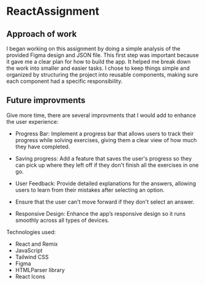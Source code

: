 # ReactAssignment

## Approach of work

I began working on this assignment by doing a simple analysis of the provided Figma design and JSON file. This first step was important because it gave me a clear plan for how to build the app. It helped me break down the work into smaller and easier tasks. I chose to keep things simple and organized by structuring the project into reusable components, making sure each component had a specific responsibility.

## Future improvments

Give more time, there are several improvments that I would add to enhance the user experience:

- Progress Bar: Implement a progress bar that allows users to track their progress while solving exercises, giving them a clear view of how much they have completed.

- Saving progress: Add a feature that saves the user's progress so they can pick up where they left off if they don't finish all the exercises in one go.

- User Feedback: Provide detailed explanations for the answers, allowing users to learn from their mistakes after selecting an option.

- Ensure that the user can't move forward if they don't select an answer.
  
- Responsive Design: Enhance the app’s responsive design so it runs smoothly across all types of devices.


 Technologies used:
 - React and Remix
 - JavaScript
 - Tailwind CSS
 - Figma
 - HTMLParser library
 - React Icons

